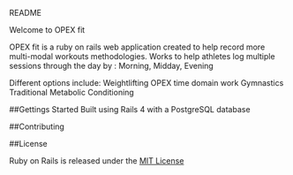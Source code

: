 README

Welcome to OPEX fit

OPEX fit is a ruby on rails web application created to help record more multi-modal workouts methodologies. Works to help athletes log multiple sessions through the day by : Morning, Midday, Evening

Different options include: Weightlifting OPEX time domain work Gymnastics Traditional Metabolic Conditioning

##Gettings Started Built using Rails 4 with a PostgreSQL database

##Contributing

##License

Ruby on Rails is released under the [MIT License](www.opensource.org/licenses/MIT)